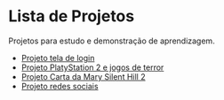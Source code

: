 # Lista de Projetos
 Projetos para estudo e demonstração de aprendizagem.

 <ul>
     <li><a href="https://alanbarros-dev.github.io/Projetos_de_estudo_HTML-CSS/Projeto1%20-%20Pagina%20de%20Login/index" target="_blank">Projeto tela de login</a></li>
     <li><a href="https://alanbarros-dev.github.io/Projetos_de_estudo_HTML-CSS/Projeto2%20-%20PS2/index" target="blank">Projeto PlatyStation 2 e jogos de terror</a>        </li>
     <li><a href="https://alanbarros-dev.github.io/Projetos_de_estudo_HTML-CSS/Projeto3%20-%20Carta%20da%20Mary%20SH2/" target="_blank">Projeto Carta da Mary Silent        Hill 2</a></li>
     <li><a href="https://alanbarros-dev.github.io/Projetos_de_estudo_HTML-CSS/Projeto5%20-%20Redes%20Sociais/index" target="_blank"> Projeto redes sociais</a></li>
 </ul>
